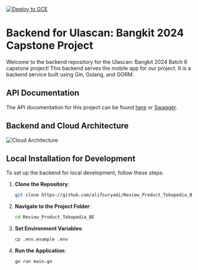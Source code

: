 [![Deploy to GCE](https://github.com/Ulas-Scan/UlaScan_BE/actions/workflows/deploy.yml/badge.svg?branch=main)](https://github.com/Ulas-Scan/UlaScan_BE/actions/workflows/deploy.yml)

# Backend for Ulascan: Bangkit 2024 Capstone Project

Welcome to the backend repository for the Ulascan: Bangkit 2024 Batch 6 capstone project! This backend serves the mobile app for our project. It is a backend service built using Gin, Golang, and GORM.

## API Documentation

The API documentation for this project can be found [here](https://www.postman.com/supply-administrator-61638669/workspace/ulascan/folder/36341500-c7118b3a-2f29-4fcd-9e08-9641cf52d5a8) or [Swagger](http://34.101.79.15/swagger/index.html).

## Backend and Cloud Architecture

![Cloud Architecture](https://github.com/Ulas-Scan/UlaScan_BE/assets/87474722/cbcc7a9a-36c3-4212-9f1a-7d2afe5e0e2e)

## Local Installation for Development

To set up the backend for local development, follow these steps:

1. **Clone the Repository**:
   ```sh
   git clone https://github.com/alifsuryadi/Review_Product_Tokopedia_BE
   ```
2. **Navigate to the Project Folder**:
   ```sh
   cd Review_Product_Tokopedia_BE
   ```
3. **Set Environment Variables**:

   ```sh
   cp .env.example .env
   ```

4. **Run the Application**:
   ```sh
   go run main.go
   ```
